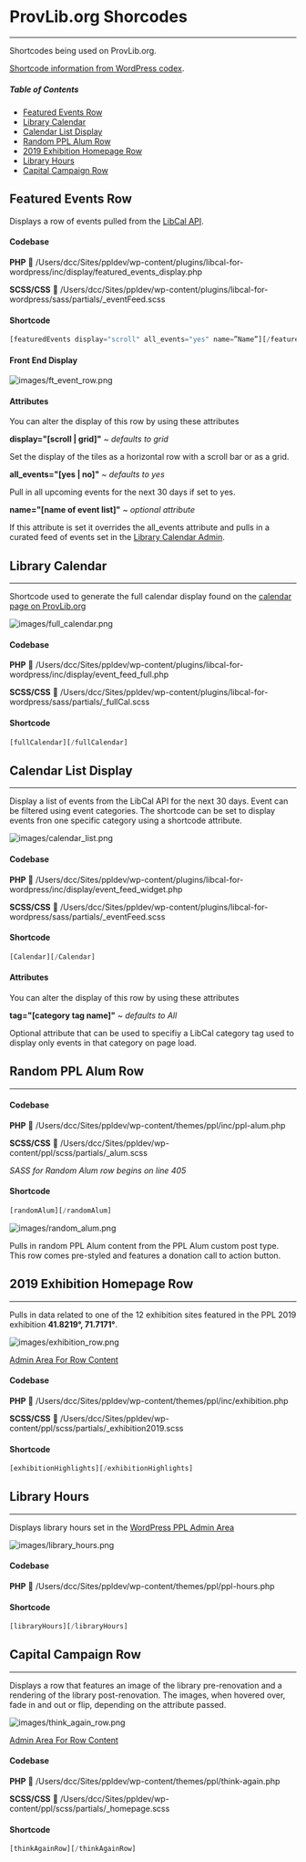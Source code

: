 # ProvLib.org Shorcodes
---
Shortcodes being used on ProvLib.org.

[Shortcode information from WordPress codex](https://codex.wordpress.org/Shortcode).

##### Table of Contents
+ [Featured Events Row](#featured-events-row)
+ [Library Calendar](#library-calendar)
+ [Calendar List Display](#calendar-list-display)
+ [Random PPL Alum Row](#random-ppl-alum-row)
+ [2019 Exhibition Homepage Row](#2019-exhibition-homepage-row)
+ [Library Hours](#library-hours)
+ [Capital Campaign Row](#capital-campaign-row)

## Featured Events Row

Displays a row of events pulled from the [LibCal API](https://provlib.libcal.com/admin/api).

#### Codebase
**PHP** :file_folder: /Users/dcc/Sites/ppldev/wp-content/plugins/libcal-for-wordpress/inc/display/featured_events_display.php

**SCSS/CSS** :file_folder: /Users/dcc/Sites/ppldev/wp-content/plugins/libcal-for-wordpress/sass/partials/_eventFeed.scss



#### Shortcode
```php
[featuredEvents display="scroll" all_events="yes" name=”Name”][/featuredEvents]
```


#### Front End Display
![images/ft_event_row.png](images/ft_event_row.png)


#### Attributes
You can alter the display of this row by using these attributes

**display="[scroll | grid]"** _~ defaults to grid_

Set the display of the tiles as a horizontal row with a scroll bar or as a grid.

**all_events="[yes | no]"** _~ defaults to yes_

Pull in all upcoming events for the next 30 days if set to yes.

**name="[name of event list]"** _~ optional attribute_

If this attribute is set it overrides the all_events attribute and pulls in a curated feed of events set in the [Library Calendar Admin](https://www.provlib.org/wp-admin/admin.php?page=edit-feature-events).

## Library Calendar
---
Shortcode used to generate the full calendar display found on the [calendar page on ProvLib.org](https://www.provlib.org/calendar)

![images/full_calendar.png](images/full_calendar.png)

#### Codebase
**PHP** :file_folder: /Users/dcc/Sites/ppldev/wp-content/plugins/libcal-for-wordpress/inc/display/event_feed_full.php

**SCSS/CSS** :file_folder: /Users/dcc/Sites/ppldev/wp-content/plugins/libcal-for-wordpress/sass/partials/_fullCal.scss

#### Shortcode
```php
[fullCalendar][/fullCalendar]
```

## Calendar List Display
---
Display a list of events from the LibCal API for the next 30 days. Event can be filtered using event categories.  The shortcode can be set to display events fron one specific category using a shortcode attribute.

![images/calendar_list.png](images/calendar_list.png)

#### Codebase
**PHP** :file_folder: /Users/dcc/Sites/ppldev/wp-content/plugins/libcal-for-wordpress/inc/display/event_feed_widget.php

**SCSS/CSS** :file_folder: /Users/dcc/Sites/ppldev/wp-content/plugins/libcal-for-wordpress/sass/partials/_eventFeed.scss

#### Shortcode
```php
[Calendar][/Calendar]
```

#### Attributes
You can alter the display of this row by using these attributes

**tag="[category tag name]"** _~ defaults to All_

Optional attribute that can be used to specifiy a LibCal category tag used to display only events in that category on page load.

## Random PPL Alum Row
---

#### Codebase
**PHP** :file_folder: /Users/dcc/Sites/ppldev/wp-content/themes/ppl/inc/ppl-alum.php

**SCSS/CSS** :file_folder: /Users/dcc/Sites/ppldev/wp-content/ppl/scss/partials/_alum.scss

_SASS for Random Alum row begins on line 405_

#### Shortcode

```php
[randomAlum][/randomAlum]
```
![images/random_alum.png](images/random_alum.png)


Pulls in random PPL Alum content from the PPL Alum custom post type. This row comes pre-styled and features a donation call to action button.

## 2019 Exhibition Homepage Row
---
Pulls in data related to one of the 12 exhibition sites featured in the PPL 2019 exhibition **41.8219&deg;, 71.7171&deg;**.

![images/exhibition_row.png](images/exhibition_row.png)

[Admin Area For Row Content](https://www.provlib.org/wp-admin/admin.php?page=exhibition-homepage-row-settings)

#### Codebase
**PHP** :file_folder: /Users/dcc/Sites/ppldev/wp-content/themes/ppl/inc/exhibition.php

**SCSS/CSS** :file_folder: /Users/dcc/Sites/ppldev/wp-content/ppl/scss/partials/_exhibition2019.scss

#### Shortcode
```php
[exhibitionHighlights][/exhibitionHighlights]
```

## Library Hours
---

Displays library hours set in the [WordPress PPL Admin Area](https://www.provlib.org/wp-admin/options-general.php?page=site_settings)

![images/library_hours.png](images/library_hours.png)

#### Codebase
**PHP** :file_folder:  /Users/dcc/Sites/ppldev/wp-content/themes/ppl/ppl-hours.php

#### Shortcode

```php
[libraryHours][/libraryHours]
```
## Capital Campaign Row
---
Displays a row that features an image of the library pre-renovation and a rendering of the library post-renovation. The images, when hovered over, fade in and out or flip, depending on the attribute passed.

![images/think_again_row.png](images/think_again_row.png)

[Admin Area For Row Content](https://dev-ppldev.pantheonsite.io/wp-admin/admin.php?page=think-again-row-settings)


#### Codebase
**PHP** :file_folder: /Users/dcc/Sites/ppldev/wp-content/themes/ppl/think-again.php

**SCSS/CSS** :file_folder: /Users/dcc/Sites/ppldev/wp-content/ppl/scss/partials/_homepage.scss



#### Shortcode
```php
[thinkAgainRow][/thinkAgainRow]
```
